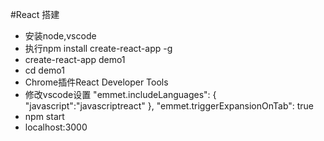 #React 搭建
  * 安装node,vscode
  * 执行npm install create-react-app -g
  * create-react-app demo1
  * cd demo1
  * Chrome插件React Developer Tools
  * 修改vscode设置
  "emmet.includeLanguages": {
     "javascript":"javascriptreact"
    },
    "emmet.triggerExpansionOnTab": true
  * npm start
  * localhost:3000